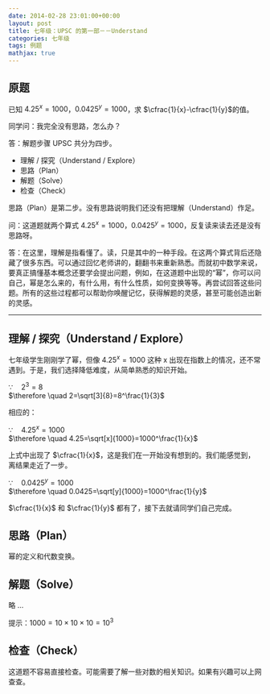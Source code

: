 ```yaml
---
date: 2014-02-28 23:01:00+00:00
layout: post
title: 七年级：UPSC 的第一部－－Understand
categories: 七年级
tags: 例题
mathjax: true
---
```


## 原题

已知 $4.25^x=1000$，$0.0425^y=1000$，求 $\cfrac{1}{x}-\cfrac{1}{y}$的值。

同学问：我完全没有思路，怎么办？

答：解题步骤 UPSC 共分为四步。

* 理解 / 探究（Understand / Explore）
* 思路（Plan）
* 解题（Solve）
* 检查（Check）
 
思路（Plan）是第二步。没有思路说明我们还没有把理解（Understand）作足。

问：这道题就两个算式 $4.25^x=1000$，$0.0425^y=1000$，反复读来读去还是没有思路呀。

答：在这里，理解是指看懂了。读，只是其中的一种手段。在这两个算式背后还隐藏了很多东西。可以通过回忆老师讲的，翻翻书来重新熟悉。而就初中数学来说，要真正搞懂基本概念还要学会提出问题，例如，在这道题中出现的“幂”，你可以问自己，幂是怎么来的，有什么用，有什么性质，如何变换等等。再尝试回答这些问题。所有的这些过程都可以帮助你唤醒记忆，获得解题的灵感，甚至可能创造出新的灵感。

----

## 理解 / 探究（Understand / Explore）

七年级学生刚刚学了幂，但像 $4.25^x=1000$ 这种 x 出现在指数上的情况，还不常遇到。于是，我们选择降低难度，从简单熟悉的知识开始。

$\because \quad 2^3=8$  
$\therefore \quad 2=\sqrt[3]{8}=8^\frac{1}{3}$

相应的：

$\because \quad 4.25^x=1000$  
$\therefore \quad 4.25=\sqrt[x]{1000}=1000^\frac{1}{x}$

上式中出现了 $\cfrac{1}{x}$，这是我们在一开始没有想到的。我们能感觉到，离结果走近了一步。

$\because \quad 0.0425^y=1000$  
$\therefore \quad 0.0425=\sqrt[y]{1000}=1000^\frac{1}{y}$

$\cfrac{1}{x}$ 和 $\cfrac{1}{y}$ 都有了，接下去就请同学们自己完成。

## 思路（Plan）

幂的定义和代数变换。

## 解题（Solve）

略 ...

提示：$1000=10\times 10\times 10=10^3$

## 检查（Check）

这道题不容易直接检查。可能需要了解一些对数的相关知识。如果有兴趣可以上网查查。
